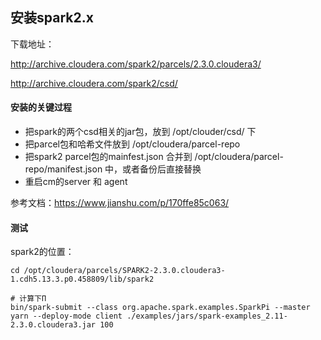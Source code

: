 ## 安装spark2.x


下载地址：

http://archive.cloudera.com/spark2/parcels/2.3.0.cloudera3/

http://archive.cloudera.com/spark2/csd/

#### 安装的关键过程
- 把spark的两个csd相关的jar包，放到 /opt/clouder/csd/ 下
- 把parcel包和哈希文件放到 /opt/cloudera/parcel-repo
- 把spark2 parcel包的mainfest.json 合并到 /opt/cloudera/parcel-repo/manifest.json 中，或者备份后直接替换
- 重启cm的server 和 agent

参考文档：https://www.jianshu.com/p/170ffe85c063/


#### 测试
spark2的位置：
```
cd /opt/cloudera/parcels/SPARK2-2.3.0.cloudera3-1.cdh5.13.3.p0.458809/lib/spark2

# 计算下Π
bin/spark-submit --class org.apache.spark.examples.SparkPi --master yarn --deploy-mode client ./examples/jars/spark-examples_2.11-2.3.0.cloudera3.jar 100
```


